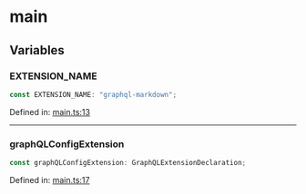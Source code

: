 # main

## Variables

### EXTENSION\_NAME

```ts
const EXTENSION_NAME: "graphql-markdown";
```

Defined in: [main.ts:13](https://github.com/graphql-markdown/graphql-markdown/blob/main/packages/cli/src/main.ts#L13)

***

### graphQLConfigExtension

```ts
const graphQLConfigExtension: GraphQLExtensionDeclaration;
```

Defined in: [main.ts:17](https://github.com/graphql-markdown/graphql-markdown/blob/main/packages/cli/src/main.ts#L17)
